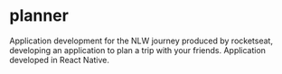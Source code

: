 # planner
Application development for the NLW journey produced by rocketseat, developing an application to plan a trip with your friends.  Application developed in React Native.
